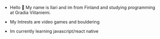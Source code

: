 - Hello 👋
  My name is Ilari and im from Finland and studying programming at Gradia Viitaniemi.
  
- My Intrests are video games and bouldering

- Im currently learning javascript/react native


<!---
Ilari-H/Ilari-H is a ✨ special ✨ repository because its `README.md` (this file) appears on your GitHub profile.
You can click the Preview link to take a look at your changes.
--->
